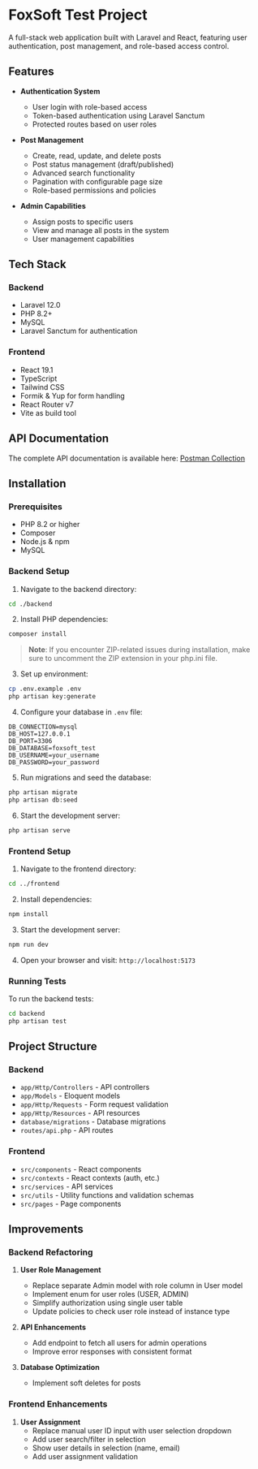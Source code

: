 # FoxSoft Test Project

A full-stack web application built with Laravel and React, featuring user authentication, post management, and role-based access control.

## Features

- **Authentication System**

  - User login with role-based access
  - Token-based authentication using Laravel Sanctum
  - Protected routes based on user roles

- **Post Management**

  - Create, read, update, and delete posts
  - Post status management (draft/published)
  - Advanced search functionality
  - Pagination with configurable page size
  - Role-based permissions and policies

- **Admin Capabilities**
  - Assign posts to specific users
  - View and manage all posts in the system
  - User management capabilities


## Tech Stack

### Backend

- Laravel 12.0
- PHP 8.2+
- MySQL
- Laravel Sanctum for authentication

### Frontend

- React 19.1
- TypeScript
- Tailwind CSS
- Formik & Yup for form handling
- React Router v7
- Vite as build tool

## API Documentation

The complete API documentation is available here:
[Postman Collection](https://documenter.getpostman.com/view/33626443/2sB3BBpBK5)

## Installation

### Prerequisites

- PHP 8.2 or higher
- Composer
- Node.js & npm
- MySQL

### Backend Setup

1. Navigate to the backend directory:

```bash
cd ./backend
```

2. Install PHP dependencies:

```bash
composer install
```

> **Note**: If you encounter ZIP-related issues during installation, make sure to uncomment the ZIP extension in your php.ini file.

3. Set up environment:

```bash
cp .env.example .env
php artisan key:generate
```

4. Configure your database in `.env` file:

```env
DB_CONNECTION=mysql
DB_HOST=127.0.0.1
DB_PORT=3306
DB_DATABASE=foxsoft_test
DB_USERNAME=your_username
DB_PASSWORD=your_password
```

5. Run migrations and seed the database:

```bash
php artisan migrate
php artisan db:seed
```

6. Start the development server:

```bash
php artisan serve
```

### Frontend Setup

1. Navigate to the frontend directory:

```bash
cd ../frontend
```

2. Install dependencies:

```bash
npm install
```

3. Start the development server:

```bash
npm run dev
```

4. Open your browser and visit: `http://localhost:5173`


### Running Tests

To run the backend tests:

```bash
cd backend
php artisan test
```

## Project Structure

### Backend

- `app/Http/Controllers` - API controllers
- `app/Models` - Eloquent models
- `app/Http/Requests` - Form request validation
- `app/Http/Resources` - API resources
- `database/migrations` - Database migrations
- `routes/api.php` - API routes

### Frontend

- `src/components` - React components
- `src/contexts` - React contexts (auth, etc.)
- `src/services` - API services
- `src/utils` - Utility functions and validation schemas
- `src/pages` - Page components

## Improvements

### Backend Refactoring

1. **User Role Management**
   - Replace separate Admin model with role column in User model
   - Implement enum for user roles (USER, ADMIN)
   - Simplify authorization using single user table
   - Update policies to check user role instead of instance type

2. **API Enhancements**
   - Add endpoint to fetch all users for admin operations
   - Improve error responses with consistent format

3. **Database Optimization**
   - Implement soft deletes for posts

### Frontend Enhancements

1. **User Assignment**
   - Replace manual user ID input with user selection dropdown
   - Add user search/filter in selection
   - Show user details in selection (name, email)
   - Add user assignment validation
